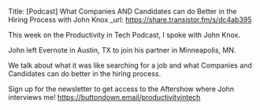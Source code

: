 Title: [Podcast] What Companies AND Candidates can do Better in the Hiring Process with John Knox
_url: https://share.transistor.fm/s/dc4ab395

This week on the Productivity in Tech Podcast, I spoke with John Knox.

John left Evernote in Austin, TX to join his partner in Minneapolis, MN. 

We talk about what it was like searching for a job and what Companies and Candidates can do better in the hiring process. 

Sign up for the newsletter to get access to the Aftershow where John interviews me!
<https://buttondown.email/productivityintech>
